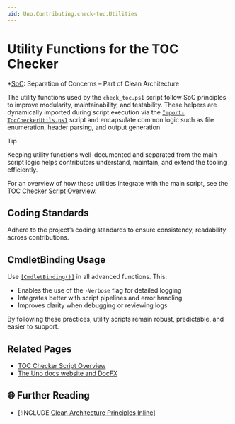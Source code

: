 ```yaml
---
uid: Uno.Contributing.check-toc.Utilities
---
```

# Utility Functions for the TOC Checker

*[SoC]: Separation of Concerns – Part of Clean Architecture

The utility functions used by the `check_toc.ps1` script follow SoC principles to improve modularity, maintainability, and testability. These helpers are dynamically imported during script execution via the [`Import-TocCheckerUtils.ps1`](../check-toc-utilities/Import-TocCheckerUtils.ps1) script and encapsulate common logic such as file enumeration, header parsing, and output generation.

> [!TIP]
> Keeping utility functions well-documented and separated from the main script logic helps contributors understand, maintain, and extend the tooling efficiently.

For an overview of how these utilities integrate with the main script, see the [TOC Checker Script Overview](xref:Uno.Contributing.check-toc.Overview).

## Coding Standards

Adhere to the project’s coding standards to ensure consistency, readability across contributions.

## CmdletBinding Usage

Use [`[CmdletBinding()]`](https://learn.microsoft.com/de-de/powershell/module/microsoft.powershell.core/about/about_functions_cmdletbindingattribute?view=powershell-7.5) in all advanced functions. This:

- Enables the use of the `-Verbose` flag for detailed logging
- Integrates better with script pipelines and error handling
- Improves clarity when debugging or reviewing logs

By following these practices, utility scripts remain robust, predictable, and easier to support.

<!-- TODO ## Creating Utilities for Toc Checker -->
<!-- TODO  ### Installing PowerShell 7+ https://github.com/PowerShell/PowerShell -->

## Related Pages

- [TOC Checker Script Overview](xref:Uno.Contributing.check-toc.Overview)
- [The Uno docs website and DocFX](xref:Uno.Contributing.DocFx)

## 🌐 Further Reading

- [!INCLUDE [Clean Architecture Principles Inline](../includes/clean-architecture-principles-inline.md)]

[SoC]: https://en.wikipedia.org/wiki/Separation_of_concerns
